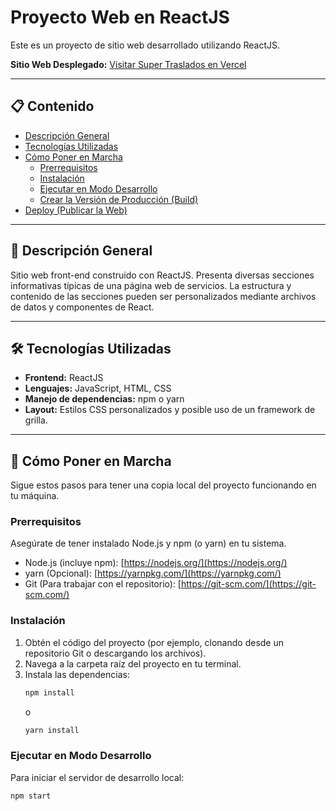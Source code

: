 # Proyecto Web en ReactJS

Este es un proyecto de sitio web desarrollado utilizando ReactJS.

**Sitio Web Desplegado:** [Visitar Super Traslados en Vercel](https://super-traslados.vercel.app/)

---

## 📋 Contenido

* [Descripción General](#descripción-general)
* [Tecnologías Utilizadas](#tecnologías-utilizadas)
* [Cómo Poner en Marcha](#cómo-poner-en-marcha)
    * [Prerrequisitos](#prerrequisitos)
    * [Instalación](#instalación)
    * [Ejecutar en Modo Desarrollo](#ejecutar-en-modo-desarrollo)
    * [Crear la Versión de Producción (Build)](#crear-la-versión-de-producción-build)
* [Deploy (Publicar la Web)](#deploy-publicar-la-web)

---

## 📄 Descripción General

Sitio web front-end construido con ReactJS. Presenta diversas secciones informativas típicas de una página web de servicios. La estructura y contenido de las secciones pueden ser personalizados mediante archivos de datos y componentes de React.

---

## 🛠️ Tecnologías Utilizadas

* **Frontend:** ReactJS
* **Lenguajes:** JavaScript, HTML, CSS
* **Manejo de dependencias:** npm o yarn
* **Layout:** Estilos CSS personalizados y posible uso de un framework de grilla.

---

## 🚀 Cómo Poner en Marcha

Sigue estos pasos para tener una copia local del proyecto funcionando en tu máquina.

### Prerrequisitos

Asegúrate de tener instalado Node.js y npm (o yarn) en tu sistema.

* Node.js (incluye npm): [https://nodejs.org/](https://nodejs.org/)
* yarn (Opcional): [https://yarnpkg.com/](https://yarnpkg.com/)
* Git (Para trabajar con el repositorio): [https://git-scm.com/](https://git-scm.com/)

### Instalación

1.  Obtén el código del proyecto (por ejemplo, clonando desde un repositorio Git o descargando los archivos).
2.  Navega a la carpeta raíz del proyecto en tu terminal.
3.  Instala las dependencias:
    ```bash
    npm install
    ```
    o
    ```bash
    yarn install
    ```

### Ejecutar en Modo Desarrollo

Para iniciar el servidor de desarrollo local:

```bash
npm start
